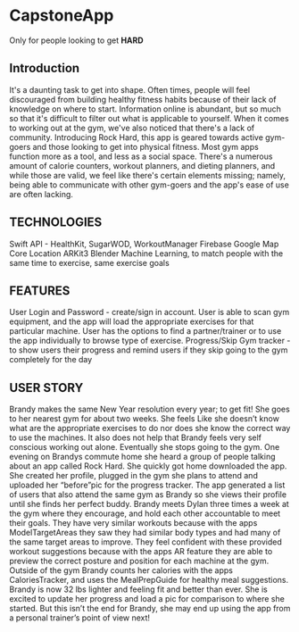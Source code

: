 # CapstoneApp
Only for people looking to get **HARD**

## Introduction
It's a daunting task to get into shape. Often times, people will feel discouraged from building healthy fitness habits because of their lack of knowledge on where to start. Information online is abundant, but so much so that it's difficult to filter out what is applicable to yourself. When it comes to working out at the gym, we've also noticed that there's a lack of community. Introducing Rock Hard, this app is geared towards active gym-goers and those looking to get into physical fitness. Most gym apps function more as a tool, and less as a social space. There's a numerous amount of calorie counters, workout planners, and dieting planners, and while those are valid, we feel like there's certain elements missing; namely, being able to communicate with other gym-goers and the app's ease of use are often lacking.


## TECHNOLOGIES
Swift
API - HealthKit, SugarWOD, WorkoutManager
Firebase
Google Map
Core Location
ARKit3
Blender
Machine Learning, to match people with the same time to exercise, same exercise goals


## FEATURES

User Login and Password - create/sign in account.
User is able to scan gym  equipment, and the app will load the appropriate exercises for that particular machine.
User has the options to find a partner/trainer or to use the app individually to browse type of exercise.
Progress/Skip Gym tracker - to show users their progress and remind users if they skip going to the gym completely for the day

## USER STORY
Brandy makes the same New Year resolution every year; to get fit! She goes to her nearest gym for about two weeks. She feels Like she doesn’t know what are the appropriate exercises to do nor does she know the correct way to use the machines. It also does not help that Brandy feels very self conscious working out alone. Eventually she stops going to the gym. One evening on Brandys commute home she heard a group of people talking about an app called Rock Hard. She quickly got home downloaded the app. She created her profile, plugged in the gym she plans to attend and uploaded her “before”pic for the progress tracker. The app generated a list of users that also attend the same gym as Brandy so she views their profile until she finds her perfect buddy.
Brandy meets Dylan three times a week at the gym where they encourage, and hold each other accountable to meet their goals. They have very similar workouts because with the apps ModelTargetAreas they saw they had similar body types and had many of the same target areas to improve. They feel confident with these provided workout suggestions because with the apps AR feature they are able to preview the correct posture and position for each machine at the gym.  Outside of the gym Brandy counts her calories with the apps CaloriesTracker, and uses the MealPrepGuide for healthy meal suggestions.
Brandy is now 32 lbs lighter and feeling fit and better than ever. She is excited to update her progress and load a pic for comparison to where she started. But this isn’t the end for Brandy, she may end up using the app from a personal trainer’s point of view next!





